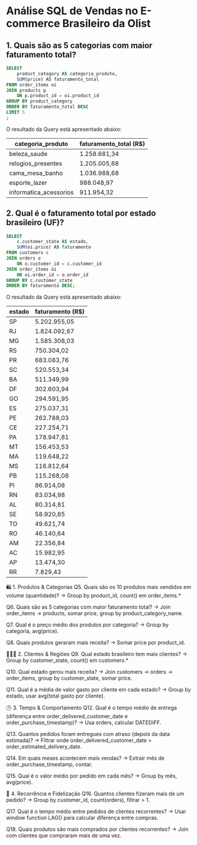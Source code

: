 # Análise SQL de Vendas no E-commerce Brasileiro da Olist

## 1. Quais são as 5 categorias com maior faturamento total?

```sql
SELECT 
	product_category AS categoria_produto,
	SUM(price) AS faturamento_total
FROM order_items oi
JOIN products p
	ON p.product_id = oi.product_id
GROUP BY product_category
ORDER BY faturamento_total DESC
LIMIT 5
;
```
O resultado da Query está apresentado abaixo:

| categoria_produto         | faturamento_total (R$) |
|---------------------------|------------------------|
| beleza_saude              | 1.258.681,34           |
| relogios_presentes        | 1.205.005,68           |
| cama_mesa_banho           | 1.036.988,68           |
| esporte_lazer             |   988.048,97           |
| informatica_acessorios    |   911.954,32           |

## 2. Qual é o faturamento total por estado brasileiro (UF)?

```sql
SELECT 
    c.customer_state AS estado,
    SUM(oi.price) AS faturamento
FROM customers c
JOIN orders o 
    ON o.customer_id = c.customer_id
JOIN order_items oi
    ON oi.order_id = o.order_id
GROUP BY c.customer_state
ORDER BY faturamento DESC;
```
O resultado da Query está apresentado abaixo:

| estado | faturamento (R$) |
|--------|------------------|
| SP     | 5.202.955,05     |
| RJ     | 1.824.092,67     |
| MG     | 1.585.308,03     |
| RS     |   750.304,02     |
| PR     |   683.083,76     |
| SC     |   520.553,34     |
| BA     |   511.349,99     |
| DF     |   302.603,94     |
| GO     |   294.591,95     |
| ES     |   275.037,31     |
| PE     |   262.788,03     |
| CE     |   227.254,71     |
| PA     |   178.947,81     |
| MT     |   156.453,53     |
| MA     |   119.648,22     |
| MS     |   116.812,64     |
| PB     |   115.268,08     |
| PI     |    86.914,08     |
| RN     |    83.034,98     |
| AL     |    80.314,81     |
| SE     |    58.920,85     |
| TO     |    49.621,74     |
| RO     |    46.140,64     |
| AM     |    22.356,84     |
| AC     |    15.982,95     |
| AP     |    13.474,30     |
| RR     |     7.829,43     |



🛍️ 1. Produtos & Categorias
Q5. Quais são os 10 produtos mais vendidos em volume (quantidade)?
→ Group by product_id, count() em order_items.*

Q6. Quais são as 5 categorias com maior faturamento total?
→ Join order_items → products, somar price, group by product_category_name.

Q7. Qual é o preço médio dos produtos por categoria?
→ Group by categoria, avg(price).

Q8. Quais produtos geraram mais receita?
→ Somar price por product_id.

🧑‍🤝‍🧑 2. Clientes & Regiões
Q9. Qual estado brasileiro tem mais clientes?
→ Group by customer_state, count() em customers.*

Q10. Qual estado gerou mais receita?
→ Join customers → orders → order_items, group by customer_state, somar price.

Q11. Qual é a média de valor gasto por cliente em cada estado?
→ Group by estado, usar avg(total gasto por cliente).

🕒 3. Tempo & Comportamento
Q12. Qual é o tempo médio de entrega (diferença entre order_delivered_customer_date e order_purchase_timestamp)?
→ Usa orders, calcular DATEDIFF.

Q13. Quantos pedidos foram entregues com atraso (depois da data estimada)?
→ Filtrar onde order_delivered_customer_date > order_estimated_delivery_date.

Q14. Em quais meses acontecem mais vendas?
→ Extrair mês de order_purchase_timestamp, contar.

Q15. Qual é o valor médio por pedido em cada mês?
→ Group by mês, avg(price).

🔄 4. Recorrência e Fidelização
Q16. Quantos clientes fizeram mais de um pedido?
→ Group by customer_id, count(orders), filtrar > 1.

Q17. Qual é o tempo médio entre pedidos de clientes recorrentes?
→ Usar window function LAG() para calcular diferença entre compras.

Q18. Quais produtos são mais comprados por clientes recorrentes?
→ Join com clientes que compraram mais de uma vez.
